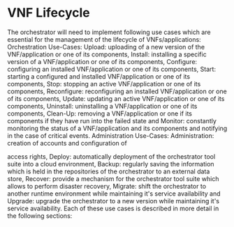 # VNF Lifecycle

The orchestrator will need to implement following use cases which are essential for the management of the lifecycle of VNFs/applications:
Orchestration Use-Cases:
Upload: uploading of a new version of the VNF/application or one of its components,
Install: installing a specific version of a VNF/application or one of its components,
Configure: configuring an installed VNF/application or one of its components,
Start: starting a configured and installed VNF/application or one of its components,
Stop: stopping an active VNF/application or one of its components,
Reconfigure: reconfiguring an installed VNF/application or one of its components,
Update: updating an active VNF/application or one of its components,
Uninstall: uninstalling a VNF/application or one of its components,
Clean-Up: removing a VNF/application or one if its components if they have run into the failed state and
Monitor: constantly monitoring the status of a VNF/application and its components and notifying in the case of critical events.
Administration Use-Cases:
Administration: creation of accounts and configuration of

access rights,
Deploy: automatically deployment of the orchestrator tool suite into a cloud environment,
Backup: regularly saving the information which is held in the repositories of the orchestrator to an external data store, Recover: provide a mechanism for the orchestrator tool suite which allows to perform disaster recovery,
Migrate: shift the orchestrator to another runtime environment while maintaining it's service availability and
Upgrade: upgrade the orchestrator to a new version while maintaining it's service availability.
Each of these use cases is described in more detail in the following sections:
